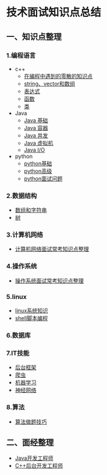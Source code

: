 # 技术面试知识点总结

## 一、知识点整理

### 1.编程语言
- c++
    - [在编程中遇到的零散的知识点](/docs/notes/1.编程语言/c++/在编程中遇到的零散的知识点.md)
    - [string、vector和数组](/docs/notes/1.编程语言/c++/string和vector.md)
    - [表达式](/docs/notes/1.编程语言/c++/expression.md)
    - [函数](/docs/notes/1.编程语言/c++/function.md)
    - [类](/docs/notes/1.编程语言/c++/class.md)
- Java
    - [Java 基础](https://github.com/CyC2018/CS-Notes/blob/master/notes/Java%20%E5%9F%BA%E7%A1%80.md)
    - [Java 容器](https://github.com/CyC2018/CS-Notes/blob/master/notes/Java%20%E5%AE%B9%E5%99%A8.md)
    - [Java 并发](https://github.com/CyC2018/CS-Notes/blob/master/notes/Java%20%E5%B9%B6%E5%8F%91.md)
    - [Java 虚拟机](https://github.com/CyC2018/CS-Notes/blob/master/notes/Java%20%E8%99%9A%E6%8B%9F%E6%9C%BA.md)
    - [Java I/O](https://github.com/CyC2018/CS-Notes/blob/master/notes/Java%20IO.md)
- python
    - [python基础](/docs/notes/1.编程语言/python/python_base.md)
    - [python高级](/docs/notes/1.编程语言/python/python_high.md)
    - [python面试问题](/docs/notes/1.编程语言/python/python_interview.md)


### 2.数据结构

- [数组和字符串](/docs/notes/2.数据结构/array.md)
- [树](/docs/notes/2.数据结构/tree.md)

### 3.计算机网络

- [计算机网络面试常考知识点整理](/docs/notes/3.计算机网络/network.md)

### 4.操作系统

- [操作系统面试常考知识点整理](/docs/notes/4.操作系统/os.md)

### 5.linux

- [linux系统知识](/docs/notes/5.linux/linux.md)
- [shell脚本编程](/docs/notes/5.linux/shell.md)

### 6.数据库

### 7.IT技能

- [后台框架](/docs/notes/7.it/readme.md)
- [爬虫](/docs/notes/7.it/crawler.md)
- [机器学习](/docs/notes/7.it/ml.md)
- [神经网络](/docs/notes/7.it/nn.md)

### 8.算法

- [算法做题技巧](/docs/notes/8.算法/算法做题技巧.md)

## 二、面经整理

- [Java开发工程师](/docs/面经/Java研发工程师/)
- [C++后台开发工程师](/docs/面经/C++后台/)
